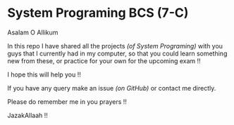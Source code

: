 # System Programing BCS (7-C)



Asalam O Allikum

In this repo I have shared all the projects *(of System Programing)* with you guys that I currently had in my computer, so that you could learn something new from these, or practice for your own for the upcoming exam !!

I hope this will help you !!

If you have any query make an issue *(on GitHub)* or contact me directly.

Please do remember me in you prayers !!

JazakAllaah !!
